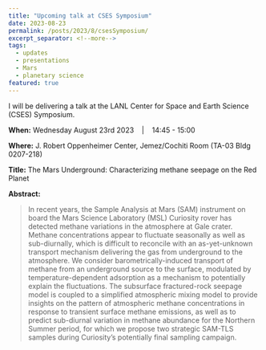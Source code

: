 ```yaml
---
title: "Upcoming talk at CSES Symposium"
date: 2023-08-23
permalink: /posts/2023/8/csesSymposium/
excerpt_separator: <!--more-->
tags:
  - updates 
  - presentations
  - Mars
  - planetary science
featured: true 
---
```

<!-- excerpt: "<img src='/images/posts/nmtBureau_walkoutSlide.png' alt='NMT-talkBanner' width='500px'/>" -->

<!-- NOTE: the featured callout in front matter allows the post to appear automatically on the ABOUT page if enabled there. -->
<!-- NOTE: the except_separator in the front matter allows you to manually specify how much of the post is included in the except (in this case, everything between the ``more`` callout. -->
<!-- <img src="/images/posts/symposiumFlyer2023.png" alt="symposiumFlyerBanner" width="300px"/> -->

I will be delivering a talk at the LANL Center for Space and Earth Science (CSES) Symposium. 


**When:** Wednesday August 23rd 2023 &nbsp;&nbsp; \| &nbsp;&nbsp; 14:45 - 15:00 

**Where:** J. Robert Oppenheimer Center, Jemez/Cochiti Room (TA-03 Bldg 0207-218)
<!-- [Zoom](https://zoom.us/j/99880495832){: .btn--research} --> 

**Title:** The Mars Underground: Characterizing methane seepage on the Red Planet 

**Abstract:** 
> In recent years, the Sample Analysis at Mars (SAM) instrument on board the Mars Science Laboratory (MSL) Curiosity rover has detected methane variations in the atmosphere at Gale crater. Methane concentrations appear to fluctuate seasonally as well as sub-diurnally, which is difficult to reconcile with an as-yet-unknown transport mechanism delivering the gas from underground to the atmosphere. We consider barometrically-induced transport of methane from an underground source to the surface, modulated by temperature-dependent adsorption as a mechanism to potentially explain the fluctuations. The subsurface fractured-rock seepage model is coupled to a simplified atmospheric mixing model to provide insights on the pattern of atmospheric methane concentrations in response to transient surface methane emissions, as well as to predict sub-diurnal variation in methane abundance for the Northern Summer period, for which we propose two strategic SAM-TLS samples during Curiosity’s potentially final sampling campaign.
 

<!-- ![NMT-talkBanner](/images/posts/nmtBureau_walkoutSlide.png) -->



<!-- Excerpt this whole post: -->
<!-- more -->




